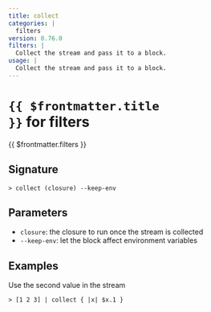 ```yaml
---
title: collect
categories: |
  filters
version: 0.76.0
filters: |
  Collect the stream and pass it to a block.
usage: |
  Collect the stream and pass it to a block.
---
```


# <code>{{ $frontmatter.title }}</code> for filters

<div class='command-title'>{{ $frontmatter.filters }}</div>

## Signature

```> collect (closure) --keep-env```

## Parameters

 -  `closure`: the closure to run once the stream is collected
 -  `--keep-env`: let the block affect environment variables

## Examples

Use the second value in the stream
```shell
> [1 2 3] | collect { |x| $x.1 }
```
